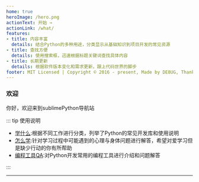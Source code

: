 ```yaml
---
home: true
heroImage: /hero.png
actionText: 开始 →
actionLink: /what/
features:
- title: 内容丰富
  details: 结合Python的多种用途，分类显示从基础知识到项目开发的常见资源
- title: 查找方便
  details: 使用搜索框，迅速根据标题关键词查找具体内容
- title: 长期更新
  details: 根据软件版本变化和需求更新，跟上代码世界的脚步
footer: MIT Licensed | Copyright © 2016 - present, Made by DE8UG, Thanks to Guido & Evan You
---
```


### 欢迎

你好，欢迎来到sublimePython导航站

::: tip 使用说明

- [学什么](/what/):根据不同工作进行分类，列举了Python的常见开发库和使用说明
- [怎么学](/how/):针对学习过程中可能遇到的心理与身体问题进行解答，希望对爱学习但是缺少行动的你有所帮助
- [编程工具QA](/tools/):对Python开发常用的编程工具进行介绍和问题解答

:::



---
